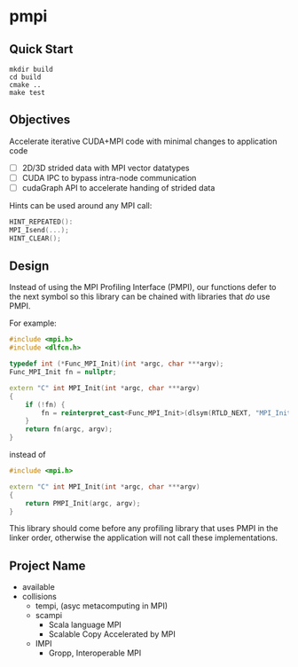 # pmpi



## Quick Start

```
mkdir build
cd build
cmake ..
make test
```

## Objectives

Accelerate iterative CUDA+MPI code with minimal changes to application code

- [ ] 2D/3D strided data with MPI vector datatypes
- [ ] CUDA IPC to bypass intra-node communication
- [ ] cudaGraph API to accelerate handing of strided data

Hints can be used around any MPI call:

```c++
HINT_REPEATED():
MPI_Isend(...);
HINT_CLEAR();
```



## Design

Instead of using the MPI Profiling Interface (PMPI), our functions defer to the next symbol so this library can be chained with libraries that *do* use PMPI.

For example:

```c++
#include <mpi.h>
#include <dlfcn.h>

typedef int (*Func_MPI_Init)(int *argc, char ***argv);
Func_MPI_Init fn = nullptr;

extern "C" int MPI_Init(int *argc, char ***argv)
{
    if (!fn) {
        fn = reinterpret_cast<Func_MPI_Init>(dlsym(RTLD_NEXT, "MPI_Init"));
    }
    return fn(argc, argv);
}
```

instead of 

```c++
#include <mpi.h>

extern "C" int MPI_Init(int *argc, char ***argv)
{
    return PMPI_Init(argc, argv);
}
```

This library should come before any profiling library that uses PMPI in the linker order, otherwise the application will not call these implementations.



## Project Name

* available
* collisions
  * tempi, (asyc metacomputing in MPI)
  * scampi
    * Scala language MPI
    * Scalable Copy Accelerated by MPI
  * IMPI
    * Gropp, Interoperable MPI